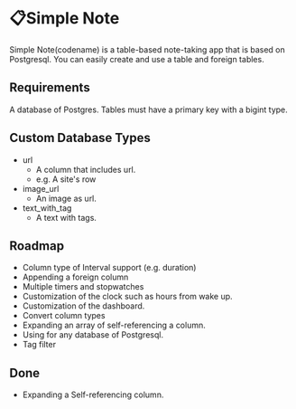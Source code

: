 # 📋Simple Note
Simple Note(codename) is a table-based note-taking app that is based on Postgresql. You can easily create and use a table and foreign tables.

## Requirements
A database of Postgres.
Tables must have a primary key with a bigint type.

## Custom Database Types
- url
    - A column that includes url.
    - e.g. A site's row
- image_url
    - An image as url.
- text_with_tag
    - A text with tags.


## Roadmap
- Column type of Interval support (e.g. duration)
- Appending a foreign column
- Multiple timers and stopwatches
- Customization of the clock such as hours from wake up.
- Customization of the dashboard.
- Convert column types
- Expanding an array of self-referencing a column.
- Using for any database of Postgresql. 
- Tag filter

## Done
- Expanding a Self-referencing column. 